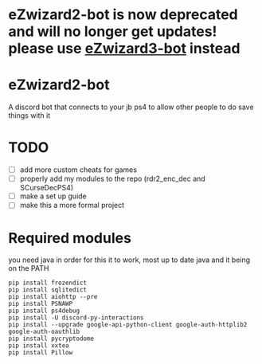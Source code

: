 # eZwizard2-bot is now deprecated and will no longer get updates! please use [eZwizard3-bot](https://github.com/Zhaxxy/eZwizard3-bot) instead
# eZwizard2-bot
A discord bot that connects to your jb ps4 to allow other people to do save things with it

# TODO
- [ ] add more custom cheats for games
- [ ] properly add my modules to the repo (rdr2_enc_dec and SCurseDecPS4)
- [ ] make a set up guide
- [ ] make this a more formal project

# Required modules
you need java in order for this it to work, most up to date java and it being on the PATH
```
pip install frozendict
pip install sqlitedict
pip install aiohttp --pre
pip install PSNAWP
pip install ps4debug
pip install -U discord-py-interactions
pip install --upgrade google-api-python-client google-auth-httplib2 google-auth-oauthlib
pip install pycryptodome
pip install xxtea
pip install Pillow
```
